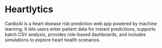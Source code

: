 # Heartlytics
CardioAI is a heart disease risk prediction web app powered by machine learning. It lets users enter patient data for instant predictions, supports batch CSV analysis, provides role-based dashboards, and includes simulations to explore heart health scenarios.
